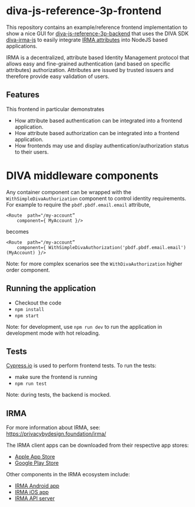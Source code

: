# diva-js-reference-3p-frontend

This repository contains an example/reference frontend implementation to show a nice GUI for [diva-js-reference-3p-backend](https://github.com/Alliander/diva-js-reference-3p-backend)
that uses the DIVA SDK [diva-irma-js](https://github.com/Alliander/diva-irma-js) to easily integrate [IRMA attributes](https://privacybydesign.foundation/irma-verifier/) into NodeJS based applications.

IRMA is a decentralized, attribute based Identity Management protocol that allows easy and fine-grained authentication (and based on specific attributes) authorization. Attributes are issued by trusted issuers and therefore provide easy validation of users.

## Features

This frontend in particular demonstrates
- How attribute based authentication can be integrated into a frontend application.
- How attribute based authorization can be integrated into a frontend application.
- How frontends may use and display authentication/authorization status to their users.

# DIVA middleware components

Any container component can be wrapped with the `WithSimpleDivaAuthorization` component to control identity requirements.
For example to require the `pbdf.pbdf.email.email` attribute,

```
<Route 	path="/my-account”
	component={ MyAccount }/>
```

becomes

```
<Route 	path="/my-account”
	component={ WithSimpleDivaAuthorization('pbdf.pbdf.email.email')(MyAccount) }/>
```

Note: for more complex scenarios see the `WithDivaAuthorization` higher order component.

## Running the application

- Checkout the code
- `npm install`
- `npm start`

Note: for development, use `npm run dev` to run the application in development mode with hot reloading.

## Tests

[Cypress.io](https://cypress.io) is used to perform frontend tests.
To run the tests:

- make sure the frontend is running
- `npm run test`

Note: during tests, the backend is mocked.

## IRMA

For more information about IRMA, see: https://privacybydesign.foundation/irma/

The IRMA client apps can be downloaded from their respective app stores:

- [Apple App Store](https://itunes.apple.com/nl/app/irma-authentication/id1294092994?mt=8)
- [Google Play Store](https://play.google.com/store/apps/details?id=org.irmacard.cardemu)

Other components in the IRMA ecosystem include:

- [IRMA Android app](https://github.com/credentials/irma_android_cardemu)
- [IRMA iOS app](https://github.com/credentials/irma_mobile)
- [IRMA API server](https://github.com/credentials/irma_api_server)
